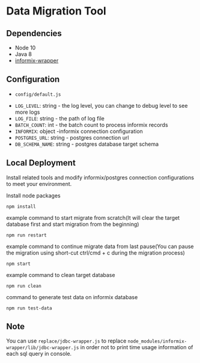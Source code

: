 # Data Migration Tool

## Dependencies
- Node 10
- Java 8
- [informix-wrapper](https://github.com/appirio-tech/informix-wrapper.git)

## Configuration

- `config/default.js`
 * `LOG_LEVEL`: string - the log level, you can change to debug level to see more logs
 * `LOG_FILE`: string - the path of log file
 * `BATCH_COUNT`: int - the batch count to process informix records
 * `INFORMIX`: object -informix connection configuration
 * `POSTGRES_URL`: string - postgres connection url
 * `DB_SCHEMA_NAME`: string - postgres database target schema

## Local Deployment
Install related tools and modify informix/postgres connection configurations to meet your environment.

Install node packages
```
npm install
```

example command to start migrate from scratch(It will clear the target database first and start migration from the beginning)
```
npm run restart
```
example command to continue migrate data from last pause(You can pause the migration using short-cut ctrl/cmd + c during the migration process)
```
npm start
```
example command to clean target database
```
npm run clean
```

command to generate test data on informix database
```
npm run test-data
```

## Note
You can use `replace/jdbc-wrapper.js` to replace `node_modules/informix-wrapper/lib/jdbc-wrapper.js` in order not to print time usage information of each sql query in console.
